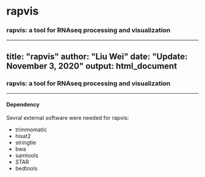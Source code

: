 # rapvis 
### rapvis: a tool for RNAseq processing and visualization 

---
title: "rapvis"
author: "Liu Wei"
date: "Update: November 3, 2020"
output: html_document
---

### rapvis: a tool for RNAseq processing and visualization 

***
#### Dependency 
Sevral external software were needed for rapvis:

  + trimmomatic 
  + hisat2 
  + stringtie
  + bwa
  + samtools
  + STAR
  + bedtools
